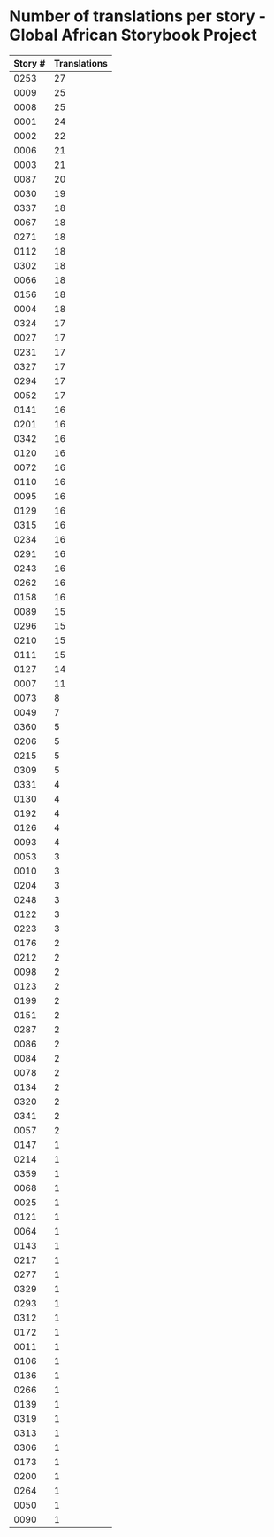 # Number of translations per story - Global African Storybook Project

Story # | Translations
------- | ------------
0253 | 27
0009 | 25
0008 | 25
0001 | 24
0002 | 22
0006 | 21
0003 | 21
0087 | 20
0030 | 19
0337 | 18
0067 | 18
0271 | 18
0112 | 18
0302 | 18
0066 | 18
0156 | 18
0004 | 18
0324 | 17
0027 | 17
0231 | 17
0327 | 17
0294 | 17
0052 | 17
0141 | 16
0201 | 16
0342 | 16
0120 | 16
0072 | 16
0110 | 16
0095 | 16
0129 | 16
0315 | 16
0234 | 16
0291 | 16
0243 | 16
0262 | 16
0158 | 16
0089 | 15
0296 | 15
0210 | 15
0111 | 15
0127 | 14
0007 | 11
0073 | 8
0049 | 7
0360 | 5
0206 | 5
0215 | 5
0309 | 5
0331 | 4
0130 | 4
0192 | 4
0126 | 4
0093 | 4
0053 | 3
0010 | 3
0204 | 3
0248 | 3
0122 | 3
0223 | 3
0176 | 2
0212 | 2
0098 | 2
0123 | 2
0199 | 2
0151 | 2
0287 | 2
0086 | 2
0084 | 2
0078 | 2
0134 | 2
0320 | 2
0341 | 2
0057 | 2
0147 | 1
0214 | 1
0359 | 1
0068 | 1
0025 | 1
0121 | 1
0064 | 1
0143 | 1
0217 | 1
0277 | 1
0329 | 1
0293 | 1
0312 | 1
0172 | 1
0011 | 1
0106 | 1
0136 | 1
0266 | 1
0139 | 1
0319 | 1
0313 | 1
0306 | 1
0173 | 1
0200 | 1
0264 | 1
0050 | 1
0090 | 1
